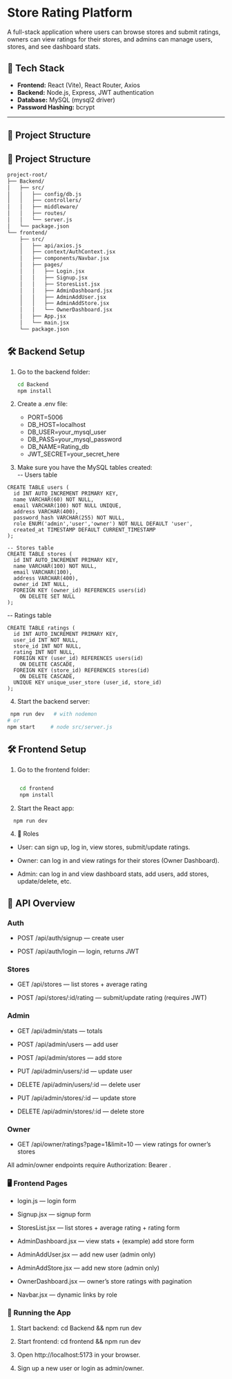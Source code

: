 # Store Rating Platform

A full-stack application where users can browse stores and submit ratings, owners can view ratings for their stores, and admins can manage users, stores, and see dashboard stats.

## 🚀 Tech Stack

- **Frontend:** React (Vite), React Router, Axios
- **Backend:** Node.js, Express, JWT authentication
- **Database:** MySQL (mysql2 driver)
- **Password Hashing:** bcrypt

---

## 📂 Project Structure

## 📂 Project Structure

```bash
project-root/
├── Backend/
│   ├── src/
│   │   ├── config/db.js
│   │   ├── controllers/
│   │   ├── middleware/
│   │   ├── routes/
│   │   └── server.js
│   └── package.json
└── frontend/
    ├── src/
    │   ├── api/axios.js
    │   ├── context/AuthContext.jsx
    │   ├── components/Navbar.jsx
    │   ├── pages/
    │   │   ├── Login.jsx
    │   │   ├── Signup.jsx
    │   │   ├── StoresList.jsx
    │   │   ├── AdminDashboard.jsx
    │   │   ├── AdminAddUser.jsx
    │   │   ├── AdminAddStore.jsx
    │   │   └── OwnerDashboard.jsx
    │   ├── App.jsx
    │   └── main.jsx
    └── package.json

 ```   

## 🛠️ Backend Setup

1. Go to the backend folder:

   ```bash
   cd Backend
   npm install
   ```

2. Create a .env file:
   - PORT=5006
   - DB_HOST=localhost
   - DB_USER=your_mysql_user
   - DB_PASS=your_mysql_password
   - DB_NAME=Rating_db
   - JWT_SECRET=your_secret_here

3. Make sure you have the MySQL tables created:  
   -- Users table
```  
CREATE TABLE users (
  id INT AUTO_INCREMENT PRIMARY KEY,
  name VARCHAR(60) NOT NULL,
  email VARCHAR(100) NOT NULL UNIQUE,
  address VARCHAR(400),
  password_hash VARCHAR(255) NOT NULL,
  role ENUM('admin','user','owner') NOT NULL DEFAULT 'user',
  created_at TIMESTAMP DEFAULT CURRENT_TIMESTAMP
);
``` 
``` 
-- Stores table
CREATE TABLE stores (
  id INT AUTO_INCREMENT PRIMARY KEY,
  name VARCHAR(100) NOT NULL,
  email VARCHAR(100),
  address VARCHAR(400),
  owner_id INT NULL,
  FOREIGN KEY (owner_id) REFERENCES users(id)
    ON DELETE SET NULL
);
``` 
-- Ratings table
``` 
CREATE TABLE ratings (
  id INT AUTO_INCREMENT PRIMARY KEY,
  user_id INT NOT NULL,
  store_id INT NOT NULL,
  rating INT NOT NULL,
  FOREIGN KEY (user_id) REFERENCES users(id)
    ON DELETE CASCADE,
  FOREIGN KEY (store_id) REFERENCES stores(id)
    ON DELETE CASCADE,
  UNIQUE KEY unique_user_store (user_id, store_id)
);
``` 

4. Start the backend server:

```bash 
 npm run dev   # with nodemon
# or
npm start     # node src/server.js
```

## 🛠️ Frontend Setup

1. Go to the frontend folder:


```bash

    cd frontend
    npm install
```   

2. Start the React app:

```bash 
  npm run dev
```

4. 🔑 Roles

- User: can sign up, log in, view stores, submit/update ratings.

- Owner: can log in and view ratings for their stores (Owner Dashboard).

- Admin: can log in and view dashboard stats, add users, add stores, update/delete, etc.

## 📡 API Overview

### Auth

- POST /api/auth/signup — create user

- POST /api/auth/login — login, returns JWT

### Stores

- GET /api/stores — list stores + average rating

- POST /api/stores/:id/rating — submit/update rating (requires JWT)

### Admin

- GET /api/admin/stats — totals

- POST /api/admin/users — add user

- POST /api/admin/stores — add store

- PUT /api/admin/users/:id — update user

- DELETE /api/admin/users/:id — delete user

- PUT /api/admin/stores/:id — update store

- DELETE /api/admin/stores/:id — delete store

### Owner

- GET /api/owner/ratings?page=1&limit=10 — view ratings for owner’s stores

All admin/owner endpoints require Authorization: Bearer <token>.

### 🖥️ Frontend Pages

- login.js — login form

- Signup.jsx — signup form

- StoresList.jsx — list stores + average rating + rating form

- AdminDashboard.jsx — view stats + (example) add store form

- AdminAddUser.jsx — add new user (admin only)

- AdminAddStore.jsx — add new store (admin only)

- OwnerDashboard.jsx — owner’s store ratings with pagination

- Navbar.jsx — dynamic links by role

### 🚀 Running the App

1. Start backend: cd Backend && npm run dev

2. Start frontend: cd frontend && npm run dev

3. Open http://localhost:5173 in your browser.

4. Sign up a new user or login as admin/owner.

